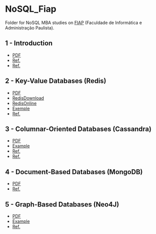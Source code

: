 # NoSQL_Fiap
Folder for NoSQL MBA studies on [FIAP](https://www.googleadservices.com/pagead/aclk?sa=L&ai=DChcSEwiA5ImElNn4AhX1RUgAHfXFDH4YABAAGgJjZQ&ae=2&ohost=www.google.com&cid=CAASJeRo-hpJyI09zbY6wuyJKr5BSyJH0W2SF9QkDxpMXMrwRNJBZ_Q&sig=AOD64_01bx1ajP9jO2R_5zbc1zzD1aWA2w&q&adurl&ved=2ahUKEwixq4SElNn4AhX9BbkGHRrMC6cQ0Qx6BAgCEAE&nis=8&dct=1) (Faculdade de Informática e Administração Paulista).

## 1 - Introduction
- [PDF](https://github.com/Darklabel91/NoSQL_Fiap/blob/main/Intro/MBA%20ASO%20%20-%20Cap%201%20-%20Conceitos%20e%20discussões%20sobre%20NOSQL_RevFinal_20201112_1633.pdf.pdf)
- [Ref.](https://github.com/Darklabel91/NoSQL_Fiap/blob/main/References/1.1.png)
- [Ref.](https://github.com/Darklabel91/NoSQL_Fiap/blob/main/References/1.2.png)

## 2 - Key-Value Databases (Redis)
- [PDF](https://github.com/Darklabel91/NoSQL_Fiap/blob/main/Key-Value%20Databases/MBA%20ASO%20%20-%20Cap%202%20-%20Key-value%20Databases%20(ReDis)_RevFinal.pdf)
- [RedisDownload](https://redis.io/download/)
- [RedisOnline](https://try.redis.io)
- [Exemple](https://github.com/Darklabel91/NoSQL_Fiap/blob/main/Key-Value%20Databases/Redis.md)
- [Ref.](https://github.com/Darklabel91/NoSQL_Fiap/blob/main/References/2.png)

## 3 - Columnar-Oriented Databases (Cassandra)
- [PDF](https://github.com/Darklabel91/NoSQL_Fiap/blob/main/Columnar-Oriented%20Databases/MBA%20ASO%20%20-%20Cap%203%20-%20Columnar%20-%20Oriented%20Databases%20(Cassandra)_RevFinal.pdf)
- [Example](https://github.com/Darklabel91/NoSQL_Fiap/blob/main/Columnar-Oriented%20Databases/casandra.md)
- [Ref.](https://github.com/Darklabel91/NoSQL_Fiap/blob/main/References/3.1.png)
- [Ref.](https://github.com/Darklabel91/NoSQL_Fiap/blob/main/References/3.2.png)

## 4 - Document-Based Databases (MongoDB)
- [PDF](https://github.com/Darklabel91/NoSQL_Fiap/blob/main/Document-Oriented%20Databases/MBA%20ASO%20%20-%20Cap%204%20-%20Document-Based%20Databases%20(MongoDB)_RevFinal_20201112_1633%20(1).pdf)
- [Ref.](https://github.com/Darklabel91/NoSQL_Fiap/blob/main/References/4.png)

## 5 - Graph-Based Databases (Neo4J)
- [PDF](https://github.com/Darklabel91/NoSQL_Fiap/blob/main/Graph-Oriented%20Databases/MBA%20ASO%20%20-%20Cap%205%20-%20Graph-Based%20Databases%20(Neo4j)_RevFinal.pdf)
- [Example](https://github.com/Darklabel91/NoSQL_Fiap/blob/main/Graph-Oriented%20Databases/Neo4j.md)
- [Ref.](https://github.com/Darklabel91/NoSQL_Fiap/blob/main/References/5.png)

